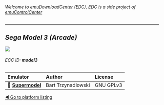 ###### Welcome to [emuDownloadCenter (EDC)](https://github.com/PhoenixInteractiveNL/emuDownloadCenter/wiki/), EDC is a side project of [emuControlCenter](https://github.com/PhoenixInteractiveNL/emuControlCenter/wiki/)
***
## _Sega Model 3 (Arcade)_
![](https://raw.githubusercontent.com/wiki/PhoenixInteractiveNL/emuDownloadCenter/images_platform/ecc_model3_teaser.png)
###### ECC ID: **model3**

| Emulator   | Author      | License     |
|:-----------|:------------|:------------|
| :file_folder: [**Supermodel**](https://github.com/PhoenixInteractiveNL/emuDownloadCenter/wiki/Emulator-supermodel#menu) | Bart Trzynadlowski | GNU GPLv3 |

[:arrow_backward: Go to platform listing](https://github.com/PhoenixInteractiveNL/emuDownloadCenter/wiki/EDC-Platform-List)
